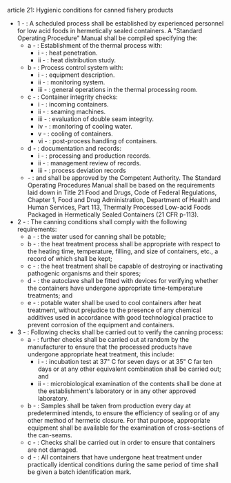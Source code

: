 article 21: Hygienic conditions for canned fishery products

<ul>
			<li>1 - : A scheduled process shall be established by experienced personnel for low acid foods in hermetically sealed containers. A &quot;Standard Operating Procedure&quot; Manual shall be compiled specifying the:<ul>
						<li>a - : Establishment of the thermal process with:<ul>
									<li>i - : heat penetration.<ul>
									</ul></li>									<li>ii - : heat distribution study.<ul>
									</ul></li>						</ul></li>						<li>b - : Process control system with:<ul>
									<li>i - : equipment description.<ul>
									</ul></li>									<li>ii - : monitoring system.<ul>
									</ul></li>									<li>iii - : general operations in the thermal processing room.<ul>
									</ul></li>						</ul></li>						<li>c - : Container integrity checks:<ul>
									<li>i - : incoming containers.<ul>
									</ul></li>									<li>ii - : seaming machines.<ul>
									</ul></li>									<li>iii - : evaluation of double seam integrity.<ul>
									</ul></li>									<li>iv - : monitoring of cooling water.<ul>
									</ul></li>									<li>v - : cooling of containers.<ul>
									</ul></li>									<li>vi - : post-process handling of containers.<ul>
									</ul></li>						</ul></li>						<li>d - : documentation and records:<ul>
									<li>i - : processing and production records.<ul>
									</ul></li>									<li>ii - : management review of records.<ul>
									</ul></li>									<li>iii - : process deviation records<ul>
									</ul></li>						</ul></li>						<li> - : and shall be approved by the Competent Authority. The Standard Operating Procedures Manual shall be based on the requirements laid down in Title 21 Food and Drugs, Code of Federal Regulations, Chapter 1, Food and Drug Administration, Department of Health and Human Services, Part 113, Thermally Processed Low-acid Foods Packaged in Hermetically Sealed Containers (21 CFR p-113).<ul>
						</ul></li>			</ul></li>			<li>2 - : The canning conditions shall comply with the following requirements:<ul>
						<li>a - : the water used for canning shall be potable;<ul>
						</ul></li>						<li>b - : the heat treatment process shall be appropriate with respect to the heating time, temperature, filling, and size of containers, etc., a record of which shall be kept;<ul>
						</ul></li>						<li>c - : the heat treatment shall be capable of destroying or inactivating pathogenic organisms and their spores;<ul>
						</ul></li>						<li>d - : the autoclave shall be fitted with devices for verifying whether the containers have undergone appropriate time-temperature treatments; and<ul>
						</ul></li>						<li>e - : potable water shall be used to cool containers after heat treatment, without prejudice to the presence of any chemical additives used in accordance with good technological practice to prevent corrosion of the equipment and containers.<ul>
						</ul></li>			</ul></li>			<li>3 - : Following checks shall be carried out to verify the canning process:<ul>
						<li>a - : further checks shall be carried out at random by the manufacturer to ensure that the processed products have undergone appropriate heat treatment, this include:<ul>
									<li>i - : incubation test at 37&quot; C for seven days or at 35&quot; C far ten days or at any other equivalent combination shall be carried out; and<ul>
									</ul></li>									<li>ii - : microbiological examination of the contents shall be done at the establishment&#39;s laboratory or in any other approved laboratory.<ul>
									</ul></li>						</ul></li>						<li>b - : Samples shall be taken from production every day at predetermined intends, to ensure the efficiency of sealing or of any other method of hermetic closure. For that purpose, appropriate equipment shall be available for the examination of cross-sections of the can-seams.<ul>
						</ul></li>						<li>c - : Checks shall be carried out in order to ensure that containers are not damaged.<ul>
						</ul></li>						<li>d - : All containers that have undergone heat treatment under practically identical conditions during the same period of time shall be given a batch identification mark.<ul>
						</ul></li>			</ul></li></ul>